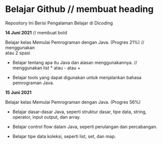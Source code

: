 # Belajar Github // membuat heading

Repository Ini Berisi Pengalaman Belajar di Dicoding


**14 Juni 2021**  // membuat bold

Belajar kelas Memulai Pemrograman dengan Java. (Progres 21%) // menggunakan <br> atau 2 spasi

  * Belajar tentang apa itu Java dan alasan menggunakannya.  // menggunakan list * atau - atau +

  * Belajar tools yang dapat digunakan untuk menjalankan bahasa pemrograman Java.


**15 Juni 2021**  

Belajar kelas Memulai Pemrograman dengan Java. (Progres 56%)

  * Belajar dasar-dasar Java, seperti struktur dasar, tipe data, string, operator, input output, dan array.

  * Belajar control flow dalam Java, seperti perulangan dan percabangan.

  * Belajar tipe data koleksi, seperti list, set, dan map.
